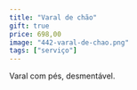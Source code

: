 ```yaml
---
title: "Varal de chão"
gift: true
price: 698,00
image: "442-varal-de-chao.png"
tags: ["serviço"]
---
```


Varal com pés, desmentável.

